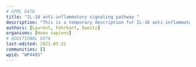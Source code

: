 ```yaml
---
# GPML DATA
title: "IL-10 anti-inflammatory signaling pathway "
description: "This is a temporary description for IL-10 anti-inflammatory signaling pathway "
authors: [Laurent, Fehrhart, Eweitz]
organisms: [Homo sapiens]
# ADDITIONAL DATA
last-edited: 2021-05-22
communities: []
wpid: "WP4495"
---
```

